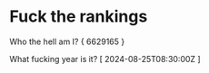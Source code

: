 # Fuck the rankings

Who the hell am I?
{ 6629165 }

What fucking year is it?
[ 2024-08-25T08:30:00Z ]
